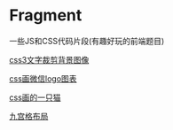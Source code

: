 # Fragment
一些JS和CSS代码片段(有趣好玩的前端题目)

[css3文字裁剪背景图像](http://htmlpreview.github.io/?https://github.com/pybyongbo/Fragment/blob/master/CSS%E7%9B%B8%E5%85%B3/css3%E6%96%87%E5%AD%97%E8%A3%81%E5%89%AA%E8%83%8C%E6%99%AF%E5%9B%BE%E5%83%8F.html '链接地址')

[css画微信logo图表](http://htmlpreview.github.io/?https://github.com/pybyongbo/Fragment/blob/master/CSS%E7%9B%B8%E5%85%B3/wechat_logo.html '链接地址')

[css画的一只猫](http://htmlpreview.github.io/?https://github.com/pybyongbo/Fragment/blob/master/CSS%E7%9B%B8%E5%85%B3/cat.html '链接地址')

[九宫格布局](http://htmlpreview.github.io/?https://github.com/pybyongbo/Fragment/blob/master/CSS%E7%9B%B8%E5%85%B3/jiu-gong-ge.html '链接地址')
